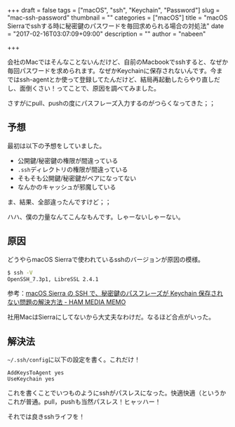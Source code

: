 +++
draft = false
tags = ["macOS", "ssh", "Keychain", "Password"]
slug = "mac-ssh-password"
thumbnail = ""
categories = ["macOS"]
title = "macOS Sierraでsshする時に秘密鍵のパスワードを毎回求められる場合の対処法"
date = "2017-02-16T03:07:09+09:00"
description = ""
author = "nabeen"

+++

会社のMacではそんなことないんだけど、自前のMacbookでsshすると、なぜか毎回パスワードを求められます。なぜかKeychainに保存されないんです。今まではssh-agentとか使って登録してたんだけど、結局再起動したらやり直しだし、面倒くさい！ってことで、原因を調べてみました。

さすがにpull、pushの度にパスフレーズ入力するのがつらくなってきた；；

## 予想
最初は以下の予想をしていました。

* 公開鍵/秘密鍵の権限が間違っている
* `.ssh`ディレクトリの権限が間違っている
* そもそも公開鍵/秘密鍵がペアになってない
* なんかのキャッシュが邪魔している

ま、結果、全部違ったんですけど；；

ハハ、僕の力量なんてこんなもんです。しゃーないしゃーない。

## 原因
どうやらmacOS Sierraで使われているsshのバージョンが原因の模様。

```bash
$ ssh -V
OpenSSH_7.3p1, LibreSSL 2.4.1
```

参考：[macOS Sierra の SSH で、秘密鍵のパスフレーズが Keychain 保存されない問題の解決方法 \- HAM MEDIA MEMO](https://h2ham.net/macos-sierra-use-keychain)

社用MacはSierraにしてないから大丈夫なわけだ。なるほど合点がいった。

## 解決法
`~/.ssh/config`に以下の設定を書く。これだけ！

```
AddKeysToAgent yes
UseKeychain yes
```

これを書くことでいつものようにsshがパスレスになった。快適快適（というかこれが普通。pull，pushも当然パスレス！ヒャッハー！

それでは良きsshライフを！
